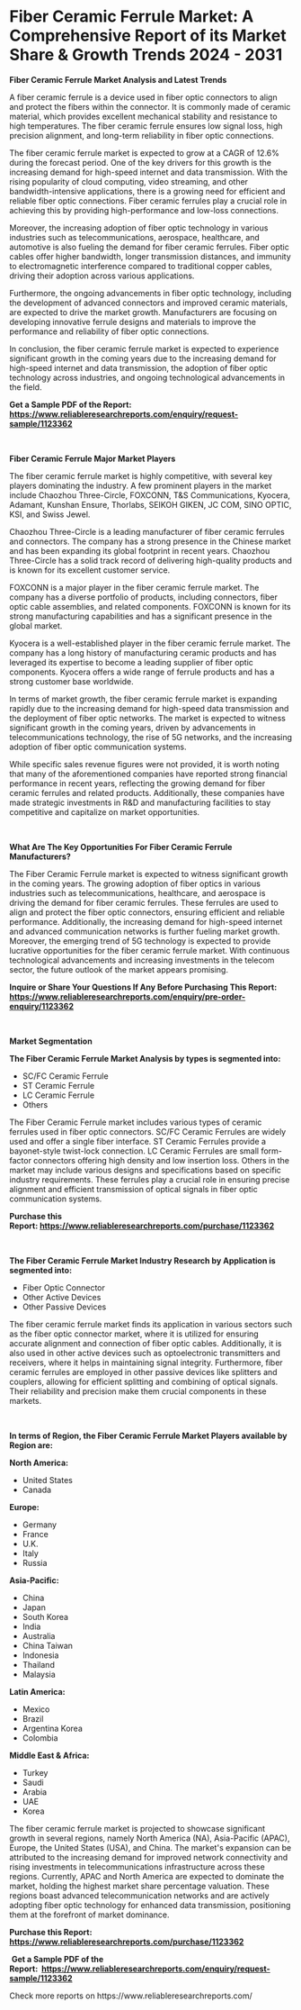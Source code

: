 <p><h1>Fiber Ceramic Ferrule Market: A Comprehensive Report of its Market Share & Growth Trends 2024 - 2031</h1></p><p><strong>Fiber Ceramic Ferrule Market Analysis and Latest Trends</strong></p>
<p><p>A fiber ceramic ferrule is a device used in fiber optic connectors to align and protect the fibers within the connector. It is commonly made of ceramic material, which provides excellent mechanical stability and resistance to high temperatures. The fiber ceramic ferrule ensures low signal loss, high precision alignment, and long-term reliability in fiber optic connections.</p><p>The fiber ceramic ferrule market is expected to grow at a CAGR of 12.6% during the forecast period. One of the key drivers for this growth is the increasing demand for high-speed internet and data transmission. With the rising popularity of cloud computing, video streaming, and other bandwidth-intensive applications, there is a growing need for efficient and reliable fiber optic connections. Fiber ceramic ferrules play a crucial role in achieving this by providing high-performance and low-loss connections.</p><p>Moreover, the increasing adoption of fiber optic technology in various industries such as telecommunications, aerospace, healthcare, and automotive is also fueling the demand for fiber ceramic ferrules. Fiber optic cables offer higher bandwidth, longer transmission distances, and immunity to electromagnetic interference compared to traditional copper cables, driving their adoption across various applications.</p><p>Furthermore, the ongoing advancements in fiber optic technology, including the development of advanced connectors and improved ceramic materials, are expected to drive the market growth. Manufacturers are focusing on developing innovative ferrule designs and materials to improve the performance and reliability of fiber optic connections.</p><p>In conclusion, the fiber ceramic ferrule market is expected to experience significant growth in the coming years due to the increasing demand for high-speed internet and data transmission, the adoption of fiber optic technology across industries, and ongoing technological advancements in the field.</p></p>
<p><strong>Get a Sample PDF of the Report:&nbsp; <a href="https://www.reliableresearchreports.com/enquiry/request-sample/1123362">https://www.reliableresearchreports.com/enquiry/request-sample/1123362</a></strong></p>
<p>&nbsp;</p>
<p><strong>Fiber Ceramic Ferrule Major Market Players</strong></p>
<p><p>The fiber ceramic ferrule market is highly competitive, with several key players dominating the industry. A few prominent players in the market include Chaozhou Three-Circle, FOXCONN, T&S Communications, Kyocera, Adamant, Kunshan Ensure, Thorlabs, SEIKOH GIKEN, JC COM, SINO OPTIC, KSI, and Swiss Jewel.</p><p>Chaozhou Three-Circle is a leading manufacturer of fiber ceramic ferrules and connectors. The company has a strong presence in the Chinese market and has been expanding its global footprint in recent years. Chaozhou Three-Circle has a solid track record of delivering high-quality products and is known for its excellent customer service. </p><p>FOXCONN is a major player in the fiber ceramic ferrule market. The company has a diverse portfolio of products, including connectors, fiber optic cable assemblies, and related components. FOXCONN is known for its strong manufacturing capabilities and has a significant presence in the global market.</p><p>Kyocera is a well-established player in the fiber ceramic ferrule market. The company has a long history of manufacturing ceramic products and has leveraged its expertise to become a leading supplier of fiber optic components. Kyocera offers a wide range of ferrule products and has a strong customer base worldwide.</p><p>In terms of market growth, the fiber ceramic ferrule market is expanding rapidly due to the increasing demand for high-speed data transmission and the deployment of fiber optic networks. The market is expected to witness significant growth in the coming years, driven by advancements in telecommunications technology, the rise of 5G networks, and the increasing adoption of fiber optic communication systems.</p><p>While specific sales revenue figures were not provided, it is worth noting that many of the aforementioned companies have reported strong financial performance in recent years, reflecting the growing demand for fiber ceramic ferrules and related products. Additionally, these companies have made strategic investments in R&D and manufacturing facilities to stay competitive and capitalize on market opportunities.</p></p>
<p>&nbsp;</p>
<p><strong>What Are The Key Opportunities For Fiber Ceramic Ferrule Manufacturers?</strong></p>
<p><p>The Fiber Ceramic Ferrule market is expected to witness significant growth in the coming years. The growing adoption of fiber optics in various industries such as telecommunications, healthcare, and aerospace is driving the demand for fiber ceramic ferrules. These ferrules are used to align and protect the fiber optic connectors, ensuring efficient and reliable performance. Additionally, the increasing demand for high-speed internet and advanced communication networks is further fueling market growth. Moreover, the emerging trend of 5G technology is expected to provide lucrative opportunities for the fiber ceramic ferrule market. With continuous technological advancements and increasing investments in the telecom sector, the future outlook of the market appears promising.</p></p>
<p><strong>Inquire or Share Your Questions If Any Before Purchasing This Report: <a href="https://www.reliableresearchreports.com/enquiry/pre-order-enquiry/1123362">https://www.reliableresearchreports.com/enquiry/pre-order-enquiry/1123362</a></strong></p>
<p>&nbsp;</p>
<p><strong>Market Segmentation</strong></p>
<p><strong>The Fiber Ceramic Ferrule Market Analysis by types is segmented into:</strong></p>
<p><ul><li>SC/FC Ceramic Ferrule</li><li>ST Ceramic Ferrule</li><li>LC Ceramic Ferrule</li><li>Others</li></ul></p>
<p><p>The Fiber Ceramic Ferrule market includes various types of ceramic ferrules used in fiber optic connectors. SC/FC Ceramic Ferrules are widely used and offer a single fiber interface. ST Ceramic Ferrules provide a bayonet-style twist-lock connection. LC Ceramic Ferrules are small form-factor connectors offering high density and low insertion loss. Others in the market may include various designs and specifications based on specific industry requirements. These ferrules play a crucial role in ensuring precise alignment and efficient transmission of optical signals in fiber optic communication systems.</p></p>
<p><strong>Purchase this Report:&nbsp;<a href="https://www.reliableresearchreports.com/purchase/1123362">https://www.reliableresearchreports.com/purchase/1123362</a></strong></p>
<p>&nbsp;</p>
<p><strong>The Fiber Ceramic Ferrule Market Industry Research by Application is segmented into:</strong></p>
<p><ul><li>Fiber Optic Connector</li><li>Other Active Devices</li><li>Other Passive Devices</li></ul></p>
<p><p>The fiber ceramic ferrule market finds its application in various sectors such as the fiber optic connector market, where it is utilized for ensuring accurate alignment and connection of fiber optic cables. Additionally, it is also used in other active devices such as optoelectronic transmitters and receivers, where it helps in maintaining signal integrity. Furthermore, fiber ceramic ferrules are employed in other passive devices like splitters and couplers, allowing for efficient splitting and combining of optical signals. Their reliability and precision make them crucial components in these markets.</p></p>
<p>&nbsp;</p>
<p><strong>In terms of Region, the Fiber Ceramic Ferrule Market Players available by Region are:</strong></p>
<p>
    <p> <strong> North America: </strong>
        <ul>
            <li>United States</li>
            <li>Canada</li>
        </ul>
        </p> 
    <p> <strong> Europe: </strong>
        <ul>
            <li>Germany</li>
            <li>France</li>
            <li>U.K.</li>
            <li>Italy</li>
            <li>Russia</li>
        </ul>
        </p> 
    <p> <strong> Asia-Pacific: </strong>
        <ul>
            <li>China</li>
            <li>Japan</li>
            <li>South Korea</li>
            <li>India</li>
            <li>Australia</li>
            <li>China Taiwan</li>
            <li>Indonesia</li>
            <li>Thailand</li>
            <li>Malaysia</li>
        </ul>
        </p> 
    <p> <strong> Latin America: </strong>
        <ul>
            <li>Mexico</li>
            <li>Brazil</li>
            <li>Argentina Korea</li>
            <li>Colombia</li>
        </ul>
        </p> 
    <p> <strong> Middle East & Africa: </strong>
        <ul>
            <li>Turkey</li>
            <li>Saudi</li>
            <li>Arabia</li>
            <li>UAE</li>
            <li>Korea</li>
        </ul>
    </p>
    </p>
<p><p>The fiber ceramic ferrule market is projected to showcase significant growth in several regions, namely North America (NA), Asia-Pacific (APAC), Europe, the United States (USA), and China. The market's expansion can be attributed to the increasing demand for improved network connectivity and rising investments in telecommunications infrastructure across these regions. Currently, APAC and North America are expected to dominate the market, holding the highest market share percentage valuation. These regions boast advanced telecommunication networks and are actively adopting fiber optic technology for enhanced data transmission, positioning them at the forefront of market dominance.</p></p>
<p><strong>Purchase this Report: <a href="https://www.reliableresearchreports.com/purchase/1123362">https://www.reliableresearchreports.com/purchase/1123362</a></strong></p>
<p>&nbsp;<strong>Get a Sample PDF of the Report:&nbsp;&nbsp;<a href="https://www.reliableresearchreports.com/enquiry/request-sample/1123362">https://www.reliableresearchreports.com/enquiry/request-sample/1123362</a></strong></p>
<p><strong></strong></p>
<p>Check more reports on https://www.reliableresearchreports.com/</p>
